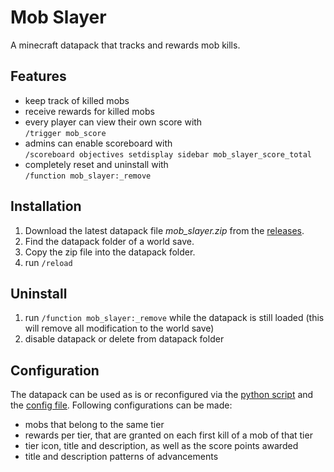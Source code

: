 # Mob Slayer

A minecraft datapack that tracks and rewards mob kills.

## Features

- keep track of killed mobs
- receive rewards for killed mobs
- every player can view their own score with  
  `/trigger mob_score`
- admins can enable scoreboard with  
  `/scoreboard objectives setdisplay sidebar mob_slayer_score_total`
- completely reset and uninstall with  
  `/function mob_slayer:_remove`

## Installation

1. Download the latest datapack file _mob_slayer.zip_ from the [releases](https://github.com/lukasstorck/mob-slayer/releases).
2. Find the datapack folder of a world save.
3. Copy the zip file into the datapack folder.
4. run `/reload`

## Uninstall

1. run `/function mob_slayer:_remove` while the datapack is still loaded (this will remove all modification to the world save)
2. disable datapack or delete from datapack folder

## Configuration

The datapack can be used as is or reconfigured via the [python script](./generate_files.py) and the [config file](./config.json). Following configurations can be made:

- mobs that belong to the same tier
- rewards per tier, that are granted on each first kill of a mob of that tier
- tier icon, title and description, as well as the score points awarded
- title and description patterns of advancements
